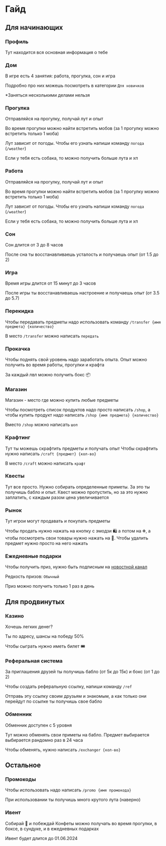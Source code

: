 # Гайд

## Для начинающих

### Профиль

Тут находится вся основная информация о тебе

### Дом

В игре есть 4 занятия: работа, прогулка, сон и игра

Подробно про них можешь посмотреть в категории `Для новичков`

*Заняться несколькими делами нельзя


### Прогулка

Отправляйся на прогулку, получай лут и опыт

Во время прогулки можно найти встретить мобов (за 1 прогулку можно встретить только 1 моба)

Лут зависит от погоды. Чтобы его узнать напиши команду `погода` (`/weather`)

Если у тебя есть собака, то можно получить больше лута и хп


### Работа

Отправляйся на прогулку, получай лут и опыт

Во время прогулки можно найти встретить мобов (за 1 прогулку можно встретить только 1 моба)

Лут зависит от погоды. Чтобы его узнать напиши команду `погода` (`/weather`)

Если у тебя есть собака, то можно получить больше лута и хп


### Сон

Сон длится от 3 до 8 часов

После сна ты восстанавливаешь усталость и получаешь опыт (от 1.5 до 2)

### Игра

Время игры длится от 15 минут до 3 часов

После игры ты восстанавливаешь настроение и получаешь опыт (от 3.5 до 5.7)


### Перекидка

Чтобы передавать предметы надо использовать команду `/transfer {имя предмета} {количество}`

В место `/transfer` можно написать `передать`


### Прокачка

Чтобы поднять свой уровень надо заработать опыта. Опыт можно получить во время работы, прогулки и крафта

За каждый лвл можно получить бокс 📦

### Магазин

Магазин - место где можно купить любые предметы

Чтобы посмотреть список продуктов надо просто написать `/shop`, а чтобы купить продукт надо написать `/shop {имя предмета} {количество}`

Вместо `/shop` можно написать `шоп`

### Крафтинг

Тут ты можешь скрафтить предметы и получать опыт
Чтобы скрафтить нужно написать `/craft {предмет} {кол-во}`

В место `/craft` можно написать `крафт`

### Квесты

Тут все просто. Нужно собирать определенные приметы. За это ты получишь бабло и опыт. Квест можно пропустить, но за это нужно заплатить, с каждым разом цена увеличивается


### Рынок

Тут игрои могут продавать и покупать предметы

Чтобы продать нужно нажать на кнопку с эмодзи 🛍 а потом на ➕, а чтобы посмотреть свои товары нужно нажать на 👀. Чтобы удалить предмет нужно просто на него нажать

### Ежедневные подарки

Чтобы получить приз, нужно быть подписным на [новостной канал](https://t.me/LiveBotOfficial)

Редкость призов: `Обычный`

Приз можно получить только 1 раз в день

## Для продвинутых

### Казино

Хочешь легких денег?

Ты по адресу, шансы на победу 50%

Чтобы сыграть нужно иметь билет 🎟

### Реферальная система

За приглашения друзей ты получишь бабло (от 5к до 15к) и бокс (от 1 до 2)

Чтобы создать реферальную ссылку, напиши команду `/ref`

Отправь эту ссылку своим друзьям и знакомым, а как только они перейдут по ссылке ты получишь свое бабло


### Обменник

Обменник доступен с 5 уровня

Тут можно обменять свои приметы на бабло. Предмет выбирается выбирается рандомно раз в 24 часа

Чтобы обменять, нужно написать `/exchanger {кол-во}`


## Остальное

### Промокоды

Чтобы использовать надо написать `/promo {имя промокода}`

При использовании ты получишь много крутого лута (наверно)


### Ивент

Собирай 🍬 и побеждай
Конфеты можно получать во время прогулки, в боксе, в сундуке, и в ежедневных подарках

Ивент будет длится до 01.06.2024

